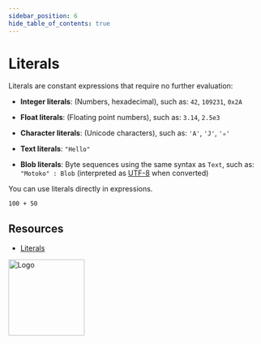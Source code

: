 ```yaml
---
sidebar_position: 6
hide_table_of_contents: true
---
```


# Literals

Literals are constant expressions that require no further evaluation:

- **Integer literals**: (Numbers, hexadecimal), such as: `42`, `109231`, `0x2A`

- **Float literals**: (Floating point numbers), such as: `3.14`, `2.5e3`

- **Character literals**: (Unicode characters), such as: `'A'`, `'J'`, `'✮'`

- **Text literals**: `"Hello"`

- **Blob literals**: Byte sequences using the same syntax as `Text`, such as: `"Motoko" : Blob` (interpreted as [UTF-8](https://en.wikipedia.org/wiki/UTF-8) when converted)

You can use literals directly in expressions.

```motoko
100 + 50
```

## Resources

- [Literals](https://internetcomputer.org/docs/motoko/language-manual#literals)

<img src="https://cdn-assets-eu.frontify.com/s3/frontify-enterprise-files-eu/eyJwYXRoIjoiZGZpbml0eVwvYWNjb3VudHNcLzAxXC80MDAwMzA0XC9wcm9qZWN0c1wvNFwvYXNzZXRzXC8zOFwvMTc2XC9jZGYwZTJlOTEyNDFlYzAzZTQ1YTVhZTc4OGQ0ZDk0MS0xNjA1MjIyMzU4LnBuZyJ9:dfinity:9Q2_9PEsbPqdJNAQ08DAwqOenwIo7A8_tCN4PSSWkAM?width=2400" alt="Logo" width="150" height="150" />